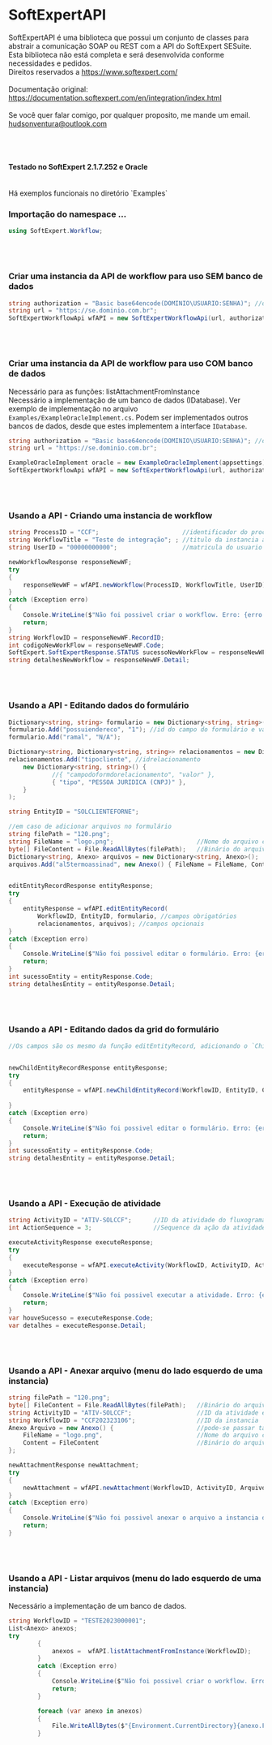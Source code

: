 # SoftExpertAPI
SoftExpertAPI é uma biblioteca que possui um conjunto de classes para abstrair a comunicação SOAP ou REST com a API do SoftExpert SESuite.<br>
Esta biblioteca não está completa e será desenvolvida conforme necessidades e pedidos.
<br>
Direitos reservados a https://www.softexpert.com/<br>
<br>
Documentação original: https://documentation.softexpert.com/en/integration/index.html
<br>
<br>
Se você quer falar comigo, por qualquer proposito, me mande um email. hudsonventura@outlook.com

<br>
<br>

#### Testado no SoftExpert 2.1.7.252 e Oracle
<br>
Há exemplos funcionais no diretório `Examples`

### Importação do namespace ...
```C#
using SoftExpert.Workflow;
```
<br>
<br>

### Criar uma instancia da API de workflow para uso SEM banco de dados
```C#
string authorization = "Basic base64encode(DOMINIO\USUARIO:SENHA)"; //deve ser codificado em base64
string url = "https://se.dominio.com.br";
SoftExpertWorkflowApi wfAPI = new SoftExpertWorkflowApi(url, authorization);
```

<br>
<br>

### Criar uma instancia da API de workflow para uso COM banco de dados
Necessário para as funções: listAttachmentFromInstance<br>
Necessário a implementação de um banco de dados (IDatabase). Ver exemplo de implementação no arquivo `Examples/ExampleOracleImplement.cs`. Podem ser implementados outros bancos de dados, desde que estes implementem a interface `IDatabase`.
```C#
string authorization = "Basic base64encode(DOMINIO\USUARIO:SENHA)"; //deve ser codificado em base64
string url = "https://se.dominio.com.br";

ExampleOracleImplement oracle = new ExampleOracleImplement(appsettings);
SoftExpertWorkflowApi wfAPI = new SoftExpertWorkflowApi(url, authorization, db: oracle);
```

<br>
<br>

### Usando a API - Criando uma instancia de workflow

```C#
string ProcessID = "CCF";                       //identificador do processo
string WorkflowTitle = "Teste de integração"; ; //titulo da instancia a ser criado
string UserID = "00000000000";                  //matricula do usuario

newWorkflowResponse responseNewWF;
try
{
    responseNewWF = wfAPI.newWorkflow(ProcessID, WorkflowTitle, UserID);
}
catch (Exception erro)
{
    Console.WriteLine($"Não foi possivel criar o workflow. Erro: {erro.Message}");
    return;
}
string WorkflowID = responseNewWF.RecordID;
int codigoNewWorkFlow = responseNewWF.Code;
SoftExpert.SoftExpertResponse.STATUS sucessoNewWorkFlow = responseNewWF.Status;
string detalhesNewWorkflow = responseNewWF.Detail;
```

<br>
<br>


### Usando a API - Editando dados do formulário

```C#
Dictionary<string, string> formulario = new Dictionary<string, string>();
formulario.Add("possuiendereco", "1"); //id do campo do formulário e valor (em string)
formulario.Add("ramal", "N/A");

Dictionary<string, Dictionary<string, string>> relacionamentos = new Dictionary<string, Dictionary<string, string>>();
relacionamentos.Add("tipocliente", //idrelacionamento
    new Dictionary<string, string>() {
            //{ "campodoformdorelacionamento", "valor" },
            { "tipo", "PESSOA JURIDICA (CNPJ)" },
    }
);

string EntityID = "SOLCLIENTEFORNE";

//em caso de adicionar arquivos no formulário
string filePath = "120.png";
string FileName = "logo.png";                       //Nome do arquivo com a extensão
byte[] FileContent = File.ReadAllBytes(filePath);   //Binário do arquivo
Dictionary<string, Anexo> arquivos = new Dictionary<string, Anexo>();
arquivos.Add("al5termoassinad", new Anexo() { FileName = FileName, Content = FileContent });


editEntityRecordResponse entityResponse;
try
{
    entityResponse = wfAPI.editEntityRecord(
        WorkflowID, EntityID, formulario, //campos obrigatórios
        relacionamentos, arquivos); //campos opcionais
}
catch (Exception erro)
{
    Console.WriteLine($"Não foi possivel editar o formulário. Erro: {erro.Message}");
    return;
}
int sucessoEntity = entityResponse.Code;
string detalhesEntity = entityResponse.Detail;
```

<br>
<br>

### Usando a API - Editando dados da grid do formulário

```C#
//Os campos são os mesmo da função editEntityRecord, adicionando o `ChildRelationshipID` que é o ID do relacionamento


newChildEntityRecordResponse entityResponse;
try
{
    entityResponse = wfAPI.newChildEntityRecord(WorkflowID, EntityID, ChildRelationshipID,  formulario, //campos obrigatórios
                                                                            relacionamentos, arquivos); //campos opcionais
}
catch (Exception erro)
{
    Console.WriteLine($"Não foi possivel editar o formulário. Erro: {erro.Message}");
    return;
}
int sucessoEntity = entityResponse.Code;
string detalhesEntity = entityResponse.Detail;
```

<br>
<br>



### Usando a API - Execução de atividade

```C#
string ActivityID = "ATIV-SOLCCF";      //ID da atividade do fluxograma
int ActionSequence = 3;                 //Sequence da ação da atividade. Veja na lista de ações da atividade

executeActivityResponse executeResponse;
try
{
    executeResponse = wfAPI.executeActivity(WorkflowID, ActivityID, ActionSequence, UserID);
}
catch (Exception erro)
{
    Console.WriteLine($"Não foi possivel executar a atividade. Erro: {erro.Message}");
    return;
}
var houveSucesso = executeResponse.Code;
var detalhes = executeResponse.Detail;
```

<br>
<br>

### Usando a API - Anexar arquivo (menu do lado esquerdo de uma instancia)

```C#
string filePath = "120.png";                                           
byte[] FileContent = File.ReadAllBytes(filePath);   //Binário do arquivo
string ActivityID = "ATIV-SOLCCF";                  //ID da atividade em que o arquivo será anexado
string WorkflowID = "CCF202323106";                 //ID da instancia
Anexo Arquivo = new Anexo() {                       //pode-se passar também uma List<Anexo>
    FileName = "logo.png",                          //Nome do arquivo com a extensão
    Content = FileContent                           //Binário do arquivo
};

newAttachmentResponse newAttachment;
try
{
    newAttachment = wfAPI.newAttachment(WorkflowID, ActivityID, Arquivo);
}
catch (Exception erro)
{
    Console.WriteLine($"Não foi possivel anexar o arquivo a instancia de Workflow. Erro: {erro.Message}");
    return;
}
```

<br>
<br>


### Usando a API - Listar arquivos (menu do lado esquerdo de uma instancia)
Necessário a implementação de um banco de dados.

```C#
string WorkflowID = "TESTE2023000001";                                           
List<Anexo> anexos;
try
        {
            anexos =  wfAPI.listAttachmentFromInstance(WorkflowID);
        }
        catch (Exception erro)
        {
            Console.WriteLine($"Não foi possivel criar o workflow. Erro: {erro.Message}");
            return;
        }

        foreach (var anexo in anexos)
        {
            File.WriteAllBytes($"{Environment.CurrentDirectory}{anexo.FileName}", anexo.Content);
        }
```